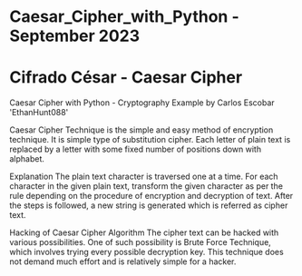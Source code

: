 # Caesar_Cipher_with_Python - September 2023
# Cifrado César - Caesar Cipher
 Caesar Cipher with Python - Cryptography
 Example by Carlos Escobar 'EthanHunt088'

Caesar Cipher Technique is the simple and easy method of encryption technique.
It is simple type of substitution cipher.
Each letter of plain text is replaced by a letter with some fixed number of positions down with alphabet.

Explanation
The plain text character is traversed one at a time.
For each character in the given plain text, transform the given character as per the rule depending on the procedure of encryption and decryption of text.
After the steps is followed, a new string is generated which is referred as cipher text.

Hacking of Caesar Cipher Algorithm
The cipher text can be hacked with various possibilities. One of such possibility is Brute Force Technique, which involves trying every possible decryption key. 
This technique does not demand much effort and is relatively simple for a hacker.

